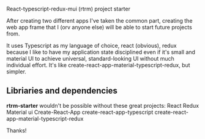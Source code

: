 React-typescript-redux-mui (rtrm) project starter

After creating two different apps I've taken the common part, creating the web app frame that I (orv anyone else) will be able to start future projects from. 

It uses Typescript as my language of choice, react (obvious), redux because I like to have my application state disciplined even if it's small and material UI to achieve universal, standard-looking UI without much individual effort. It's like create-react-app-material-typescript-redux, but simpler.

## Libriaries and dependencies

**rtrm-starter** wouldn't be possible without these great projects:
React
Redux
Material ui
Create-React-App
create-react-app-typescript
create-react-app-material-typescript-redux

Thanks!